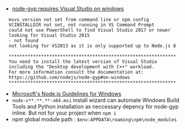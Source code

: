 - [node-gyp requires Visual Studio on windows](https://github.com/nodejs/node-gyp#on-windows)
```
  msvs_version not set from command line or npm config
  VCINSTALLDIR not set, not running in VS Command Prompt
  could not use PowerShell to find Visual Studio 2017 or newer
  looking for Visual Studio 2015
  - not found
  not looking for VS2013 as it is only supported up to Node.js 8

  **************************************************************
  You need to install the latest version of Visual Studio
  including the "Desktop development with C++" workload.
  For more information consult the documentation at:
  https://github.com/nodejs/node-gyp#on-windows
  **************************************************************
```
  - [Microsoft's Node.js Guidelines for Windows](https://github.com/Microsoft/nodejs-guidelines/blob/master/windows-environment.md#compiling-native-addon-modules)
- `node-v**.**.**-x64.msi` install wizard can automate Windows Build Tools and Python installation as neccessary depency for node-gyp inline. But not for your project when `npm i`
- npm global module path : `$env:APPDATA\roaming\npm\node_modules`
